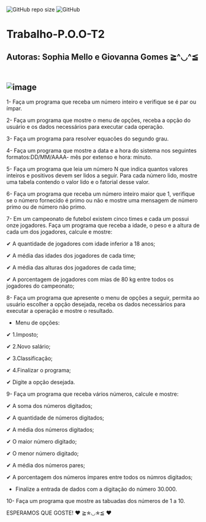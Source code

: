 ![GitHub repo size](https://img.shields.io/github/repo-size/giovanna34/Trabalho-P.O.O-T2)
![GitHub](https://img.shields.io/github/license/giovanna34/Trabalho-P.O.O-T2)
# Trabalho-P.O.O-T2
Autoras: Sophia Mello e Giovanna Gomes  ≧^◡^≦  
------------------------------------------
![image](https://user-images.githubusercontent.com/113256430/196049043-f4ffa188-78d9-47fd-8c8b-b1f3ad797f72.png)
-----------------------------------------------------------------------------------------------
1- Faça um programa que receba um número inteiro e verifique se é par ou ímpar.

2- Faça um programa que mostre o menu de opções, receba a opção do usuário e os dados necessários para executar cada operação.

3- Faça um programa para resolver equacões do segundo grau.

4- Faça um programa que mostre a data e a hora do sistema nos seguintes formatos:DD/MM/AAAA- mês por extenso e hora: minuto.

5- Faça um programa que leia um número N que indica quantos valores inteiros e positivos devem ser lidos a seguir. Para cada número lido, mostre uma tabela contendo o valor lido e o fatorial desse valor.

6- Faça um programa que receba um número inteiro maior que 1, verifique se o número fornecido é primo ou não e mostre uma mensagem de número primo ou de número não primo.

7- Em um campeonato de futebol existem cinco times e cada um possui onze jogadores. Faça um programa que receba a idade, o peso e a altura de cada um dos jogadores, calcule e mostre:


✔ A quantidade de jogadores com idade inferior a 18 anos;


✔ A média das idades dos jogadores de cada time;


✔ A média das alturas dos jogadores de cada time;


✔ A porcentagem de jogadores com mias de 80 kg entre todos os jogadores do campeonato;

8- Faça um programa que apresente o menu de opções a seguir, permita ao usuário escolher a opção desejada, receba os dados necessários para executar a operação e mostre o resultado.
- Menu de opções:

 ✔ 1.Imposto;
 
 ✔ 2.Novo salário;
 
 ✔ 3.Classificação;
 
 ✔ 4.Finalizar o programa;
 
 ✔ Digite a opção desejada.
 
 9- Faça um programa que receba vários números, calcule e mostre:
 
 ✔ A soma dos números digitados;
 
 ✔ A quantidade de números digitados;
 
 ✔ A média dos números digitados;
 
 ✔ O maior número digitado;
 
 ✔ O menor número digitado;
 
 ✔ A média dos números pares;
 
 ✔ A porcentagem dos números ímpares entre todos os númros digitados;
 
 - Finalize a entrada de dados com a digitação do número 30.000.
 
 10- Faça um programa que mostre as tabuadas dos números de 1 a 10.
 
 ESPERAMOS QUE GOSTE! ❤ ≧✯◡✯≦ ❤ 
 
